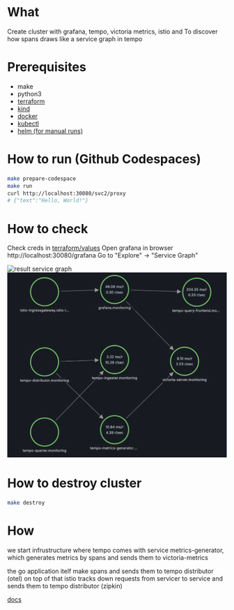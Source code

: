 # What

Create cluster with grafana, tempo, victoria metrics, istio and
To discover how spans draws like a service graph in tempo

# Prerequisites

- make
- python3
- [terraform](https://learn.hashicorp.com/tutorials/terraform/install-cli)
- [kind](https://kind.sigs.k8s.io/docs/user/quick-start/)
- [docker](https://docs.docker.com/get-docker/)
- [kubectl](https://kubernetes.io/docs/tasks/tools/install-kubectl/)
- [helm (for manual runs)](https://helm.sh/docs/intro/install/)

# How to run (Github Codespaces)

```bash
make prepare-codespace
make run
curl http://localhost:30080/svc2/proxy
# {"text":"Hello, World!"}
```

# How to check

Check creds in [terraform/values](terraform/values)
Open grafana in browser http://localhost:30080/grafana
Go to "Explore" -> "Service Graph"

![result service graph](tempo-my-go-app.jpg)
![bonus](images/tempo-tempo-service-graph.jpg)

# How to destroy cluster

```bash destroy
make destroy
```

# How

we start infrustructure where tempo comes with service metrics-generator, which generates metrics by spans and sends them to victoria-metrics

the go application itelf make spans and sends them to tempo distributor (otel)
on top of that istio tracks down requests from servicer to service and sends them to tempo distributor (zipkin)

[docs](https://grafana.com/docs/tempo/latest/metrics-generator/service_graphs/)

```

```
